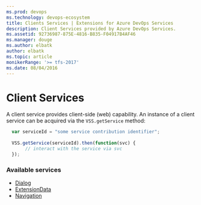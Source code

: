 ```yaml
---
ms.prod: devops
ms.technology: devops-ecosystem
title: Clients Services | Extensions for Azure DevOps Services
description: Client Services provided by Azure DevOps Services.
ms.assetid: 92736987-875E-4816-B835-F04917B4AF46
ms.manager: douge
ms.author: elbatk
author: elbatk
ms.topic: article
monikerRange: '>= tfs-2017'
ms.date: 08/04/2016
---
```


# Client Services


A client service provides client-side (web) capability.  An instance of a client service can be acquired via the `VSS.getService` method:

```js
  var serviceId = "some service contribution identifier";
  
  VSS.getService(serviceId).then(function(svc) {
       // interact with the service via svc      
  });
```

### Available services

* [Dialog](./api/VSS/SDK/Services/Dialogs/HostDialogService.md)
* [ExtensionData](./api/VSS/SDK/Services/ExtensionData/ExtensionDataService.md)
* [Navigation](./api/VSS/SDK/Services/Navigation/HostNavigationService.md)
